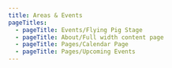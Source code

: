 ```yaml
---
title: Areas & Events
pageTitles:
  - pageTitle: Events/Flying Pig Stage
  - pageTitle: About/Full width content page
  - pageTitle: Pages/Calendar Page
  - pageTitle: Pages/Upcoming Events
---
```


